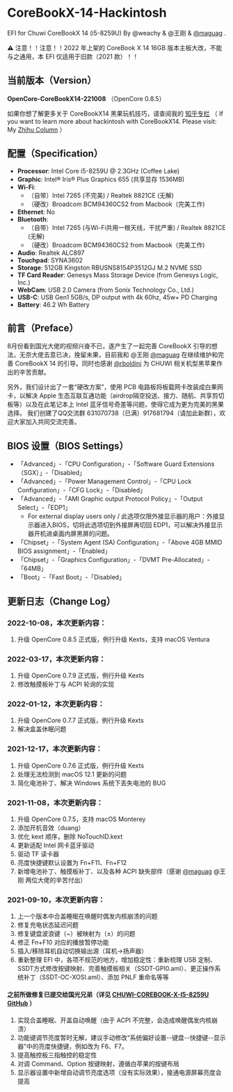 # CoreBookX-14-Hackintosh
EFI for Chuwi CoreBookX 14 (i5-8259U) By @weachy & @王刚 & [@maguag](https://github.com/maguag) .

**⚠️** 注意！！注意！！2022 年上架的 CoreBook X 14 16GB 版本主板大改，不能与之通用，本 EFI 仅适用于旧款（2021 款）！！

## 当前版本（Version）
**OpenCore-CoreBookX14-221008** （OpenCore 0.8.5）


如果你想了解更多关于 CoreBookX14 黑果玩机技巧，请查阅我的 [知乎专栏](https://www.zhihu.com/column/c_1419721568574013440) （
If you want to learn more about hackintosh with CoreBookX14. Please visit: My [Zhihu Column](https://www.zhihu.com/column/c_1419721568574013440) ）

## 配置（Specification）
- **Processor**: Intel Core i5-8259U @ 2.3GHz (Coffee Lake)
- **Graphic**: Intel® Iris® Plus Graphics 655 (共享显存 1536MB)
- **Wi-Fi**: 
   - （自带）Intel 7265 (不完美) / Realtek 8821CE (无解) 
   - （硬改）Broadcom BCM94360CS2 from Macbook（完美工作)
- **Ethernet**: No
- **Bluetooth**: 
   - （自带）Intel 7265 (与Wi-Fi共用一根天线，干扰严重) / Realtek 8821CE (无解) 
   - （硬改）Broadcom BCM94360CS2 from Macbook（完美工作)
- **Audio**: Realtek ALC897 
- **Touchpad**: SYNA3602
- **Storage**: 512GB Kingston RBUSNS8154P3512GJ M.2 NVME SSD
- **TF Card Reader**: Genesys Mass Storage Device (from Genesys Logic, Inc.)
- **WebCam**: USB 2.0 Camera (from Sonix Technology Co., Ltd.)
- **USB-C**: USB Gen1 5GB/s, DP output with 4k 60hz, 45w+ PD Charging
- **Battery**: 46.2 Wh Battery

## 前言（Preface）
8月份看到国光大佬的视频兴奋不已，遂产生了一起完善 CoreBookX 引导的想法，无奈大佬去意已决，挽留未果，目前我和 @王刚 [@maguag](https://github.com/maguag) 在继续维护和完善 CoreBookX 14 的引导。同时也感谢 [@rboldini](https://github.com/rboldini/CoreBook_X_OC) 为 CHUWI 相关机型黑苹果作出的辛苦贡献。

另外，我们设计出了一套“硬改方案”，使用 PCB 电路板将板载网卡改装成白果网卡，以解决 Apple 生态互联互通功能（airdrop隔空投送、接力、随航、共享剪切板等）以及在此笔记本上 Intel 蓝牙信号奇差等问题，使得它成为更为完美的黑果选择。
我们创建了QQ交流群 631070738（已满）917681794（请加此新群），欢迎大家加入共同交流完善。

## BIOS 设置（BIOS Settings）
- 「Advanced」-「CPU Configuration」-「Software Guard Extensions（SGX）」-「Disabled」
- 「Advanced」-「Power Management Control」-「CPU Lock Configuration」-「CFG Lock」-「Disabled」
- 「Advanced」-「AMI Graphic output Protocol Policy」-「Output Select」-「EDP1」  
   * For external display users only / 此选项仅限外接显示器的用户：外接显示器进入BIOS，切将此选项切到外接屏再切回 EDP1，可以解决外接显示器开机进桌面内屏黑屏的问题。
- 「Chipset」-「System Agent (SA) Configuration」-「Above 4GB MMID BIOS assignment」-「Enabled」
- 「Chipset」-「Graphics Configuration」-「DVMT Pre-Allocated」-「64MB」
- 「Boot」-「Fast Boot」-「Disabled」

## 更新日志（Change Log）

### 2022-10-08，本次更新内容：
1. 升级 OpenCore 0.8.5 正式版，例行升级 Kexts，支持 macOS Ventura

### 2022-03-17，本次更新内容：
1. 升级 OpenCore 0.7.9 正式版，例行升级 Kexts
2. 修改触摸板补丁与 ACPI 轮询的实现

### 2022-01-12，本次更新内容：
1. 升级 OpenCore 0.7.7 正式版，例行升级 Kexts
2. 解决盒盖休眠问题

### 2021-12-17，本次更新内容：
1. 升级 OpenCore 0.7.6 正式版，例行升级 Kexts
2. 处理无法检测到 macOS 12.1 更新的问题
3. 简化电池补丁、解决 Windows 系统下丢失电池的 BUG

### 2021-11-08，本次更新内容：
1. 升级 OpenCore 0.7.5，支持 macOS Monterey
2. 添加开机音效（duang）
3. 优化 kext 顺序，删除 NoTouchID.kext
4. 更新适配 Intel 网卡蓝牙驱动
5. 驱动 TF 读卡器
6. 亮度快捷键默认设置为 Fn+F11、Fn+F12
7. 新增电池补丁、触摸板补丁、以及各种 ACPI 缺失部件（感谢 [@maguag](https://github.com/maguag) @王刚 两位大佬的辛苦付出）

### 2021-09-10，本次更新内容：
1. 上一个版本中合盖睡眠在唤醒时偶发内核崩溃的问题
2. 修复充电状态延迟问题
3. 修复键盘波浪键（~）被映射为（±）的问题
4. 修正 Fn+F10 对应的播放暂停功能
5. 插入/移除耳机自动切换输出源（耳机->扬声器）
6. 重新整理 EFI 中，各项不规范的地方，增加稳定性：重新梳理 USB 定制、SSDT方式修改按键映射、完善触摸板相关（SSDT-GPI0.aml）、更正操作系统补丁（SSDT-OC-XOSI.aml）、添加 PNLF 重命名等等

#### 之前所做修复已提交给国光兄弟（详见 [CHUWI-COREBOOK-X-I5-8259U GitHub](https://github.com/sqlsec/CHUWI-COREBOOK-X-I5-8259U) ）
1. 实现合盖睡眠、开盖自动唤醒（由于 ACPI 不完整，会造成唤醒偶发内核崩溃）
2. 功能键调节亮度暂时无解，建议手动修改“系统偏好设置--键盘--快捷键--显示器”中的亮度快捷键，例如改为 F6、F7。
3. 提高触控板三指触控的稳定性
4. 对调 Command、Option 按键映射，遵循白苹果的按键布局
5. 显示器设置中新增自动调节亮度选项（没有实际效果），接通电源屏幕亮度会提高

